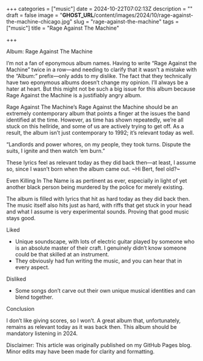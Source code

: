 +++
categories = ["music"]
date = 2024-10-22T07:02:13Z
description = ""
draft = false
image = "__GHOST_URL__/content/images/2024/10/rage-against-the-machine-chicago.jpg"
slug = "rage-against-the-machine"
tags = ["music"]
title = "Rage Against The Machine"

+++


Album: Rage Against The Machine

I’m not a fan of eponymous album names. Having to write “Rage Against the Machine” twice in a row—and needing to clarify that it wasn’t a mistake with the “Album:” prefix—only adds to my dislike. The fact that they technically have two eponymous albums doesn’t change my opinion. I’ll always be a hater at heart. But this might not be such a big issue for this album because Rage Against the Machine is a justifiably angry album.

Rage Against The Machine’s Rage Against the Machine should be an extremely contemporary album that points a finger at the issues the band identified at the time. However, as time has shown repeatedly, we’re all stuck on this hellride, and some of us are actively trying to get off. As a result, the album isn’t just contemporary to 1992; it’s relevant today as well.

“Landlords and power whores, on my people, they took turns. Dispute the suits, I ignite and then watch ‘em burn.”

These lyrics feel as relevant today as they did back then—at least, I assume so, since I wasn’t born when the album came out. ~Hi Bert, feel old?~

Even Killing In The Name is as pertinent as ever, especially in light of yet another black person being murdered by the police for merely existing.

The album is filled with lyrics that hit as hard today as they did back then. The music itself also hits just as hard, with riffs that get stuck in your head and what I assume is very experimental sounds. Proving that good music stays good.


Liked

 * Unique soundscape, with lots of electric guitar played by someone who is an absolute master of their craft. I genuinely didn’t know someone could be that skilled at an instrument.
 * They obviously had fun writing the music, and you can hear that in every aspect.


Disliked

 * Some songs don’t carve out their own unique musical identities and can blend together.


Conclusion

I don’t like giving scores, so I won’t. A great album that, unfortunately, remains as relevant today as it was back then.
This album should be mandatory listening in 2024.

Disclaimer: This article was originally published on my GitHub Pages blog. Minor edits may have been made for clarity and formatting.